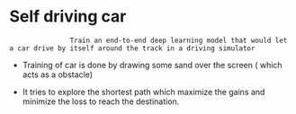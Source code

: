 # Self driving car

                   Train an end-to-end deep learning model that would let a car drive by itself around the track in a driving simulator

<ul>
  <li> <p style="color = "green";>Training of car is done by drawing some sand over the screen ( which acts as a obstacle) </p></li>
  <li>It tries to explore the shortest path which maximize the gains and minimize the loss to reach the destination.</li>
</ul>

